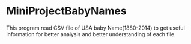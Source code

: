 # MiniProjectBabyNames
This program read CSV file of USA baby Name(1880-2014) to get useful information for better analysis and better understanding of each file.
